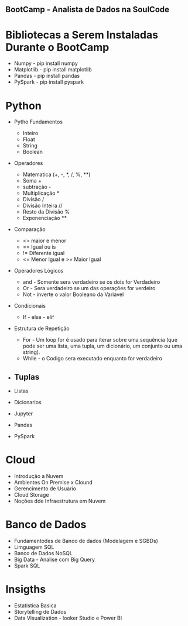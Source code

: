 ## BootCamp - Analista de Dados na SoulCode 

# Bibliotecas a Serem Instaladas Durante o BootCamp
- Numpy - pip install numpy
- Matplotlib - pip install matplotlib
- Pandas -  pip install pandas
- PySpark -  pip install pyspark

# Python
- Pytho Fundamentos
    - Inteiro 
    - Float
    - String
    - Boolean

- Operadores
    - Matematica (+, -, *, /, %, **)
    - Soma +
    - subtração -
    - Multiplicação *
    - Divisão /
    - Divisão Inteira //
    - Resto da Divisão %
    - Exponenciação **

- Comparação
    - <> maior e menor
    - == Igual ou is
    - != Diferente igual
    - <= Menor Igual e >= Maior Igual

-  Operadores Lógicos
    - and  - Somente sera verdadeiro se os dois for Verdadeiro
    - Or - Sera verdadeiro se um das operações for verdeiro
    - Not - inverte o valor Booleano da Variavel

- Condicionais
    - If - else -  elif

- Estrutura de Repetição
    - For  - Um loop for é usado para iterar sobre uma sequência (que pode ser uma lista, uma tupla, um dicionário, um conjunto ou uma string).
    - While - o Codigo sera executado enquanto for verdadeiro

- Tuplas
    -

- Listas 

- Dicionarios

- Jupyter

- Pandas

- PySpark

# Cloud
- Introdução a Nuvem
- Ambientes On Premise x Clound
- Gerencimento de Usuario
- Cloud Storage
- Noções dde Infraestrutura em Nuvem

# Banco de Dados
- Fundamentodes de Banco de dados (Modelagem e SGBDs)
- Limguagem SQL
- Banco de Dados NoSQL
- Big Data - Analise com Big Query
- Spark SQL

# Insigths
- Estatistica Basica
- Storytelling de Dados
- Data Visualization - looker Studio e Power BI